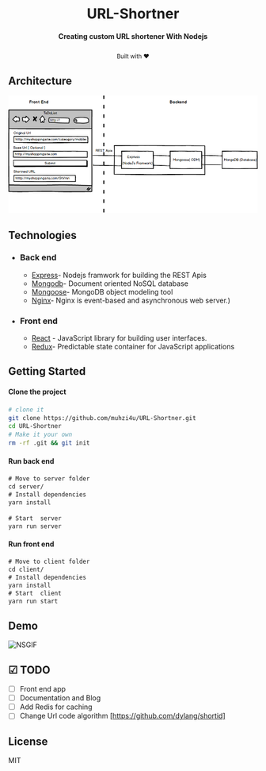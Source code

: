 <h1 align="center">
  URL-Shortner
</h1>

<h4 align="center">Creating custom URL shortener With Nodejs</h4>
<div align="center">
  <sub>Built with ❤︎ </sub>
</div>
  
## Architecture

<img src="sketch/architecture.png" alt="architecture" />

## Technologies

- ### Back end
    - [Express](https://expressjs.com/)- Nodejs framwork for building the REST Apis
    - [Mongodb](http://mongodb.com/)-  Document oriented NoSQL database
    - [Mongoose](https://http://mongoosejs.com)- MongoDB object modeling tool
    - [Nginx](https://www.nginx.com)- Nginx is event-based and asynchronous web server.)

- ### Front end
    - [React](https://reactjs.org/) - JavaScript library for building user interfaces.
    - [Redux](https://redux.js.org/)- Predictable state container for JavaScript applications


## Getting Started
#### Clone the project
```sh
# clone it
git clone https://github.com/muhzi4u/URL-Shortner.git
cd URL-Shortner
# Make it your own
rm -rf .git && git init
```
#### Run back end

```
# Move to server folder
cd server/
# Install dependencies
yarn install

# Start  server
yarn run server
```
#### Run front end
```
# Move to client folder 
cd client/
# Install dependencies
yarn install
# Start  client
yarn run start
```

## Demo

![NSGIF](https://j.gifs.com/1rnQV0.gif)


## ☑ TODO

* [ ] Front end app
* [ ] Documentation and Blog
* [ ] Add Redis for caching
* [ ] Change Url code algorithm [https://github.com/dylang/shortid]

## License

MIT

